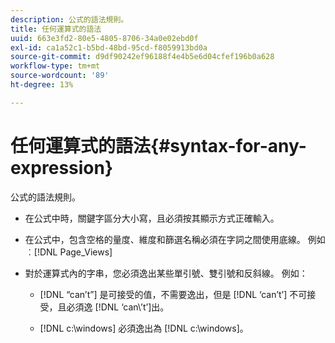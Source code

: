 ```yaml
---
description: 公式的語法規則。
title: 任何運算式的語法
uuid: 663e3fd2-80e5-4805-8706-34a0e02ebd0f
exl-id: ca1a52c1-b5bd-48bd-95cd-f8059913bd0a
source-git-commit: d9df90242ef96188f4e4b5e6d04cfef196b0a628
workflow-type: tm+mt
source-wordcount: '89'
ht-degree: 13%

---
```


# 任何運算式的語法{#syntax-for-any-expression}

公式的語法規則。

* 在公式中時，關鍵字區分大小寫，且必須按其顯示方式正確輸入。
* 在公式中，包含空格的量度、維度和篩選名稱必須在字詞之間使用底線。 例如︰[!DNL Page_Views]
* 對於運算式內的字串，您必須逸出某些單引號、雙引號和反斜線。 例如：

   * [!DNL “can’t”] 是可接受的值，不需要逸出，但是 [!DNL ‘can’t’] 不可接受，且必須逸 [!DNL ‘can\’t’]出。

   * [!DNL c:\windows] 必須逸出為 [!DNL c:\\windows]。
